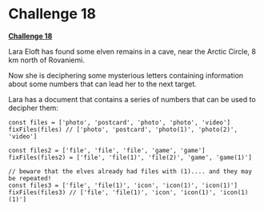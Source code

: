
  

  

# Challenge 18

  

  

  

**[Challenge 18](https://adventjs.dev/challenges/18)**

  

  

  

Lara Eloft has found some elven remains in a cave, near the Arctic Circle, 8 km north of Rovaniemi.

  

  

Now she is deciphering some mysterious letters containing information about some numbers that can lead her to the next target.

  

  

Lara has a document that contains a series of numbers that can be used to decipher them:

  

  

```
const files = ['photo', 'postcard', 'photo', 'photo', 'video']
fixFiles(files) // ['photo', 'postcard', 'photo(1)', 'photo(2)', 'video']

const files2 = ['file', 'file', 'file', 'game', 'game']
fixFiles(files2) = ['file', 'file(1)', 'file(2)', 'game', 'game(1)']

// beware that the elves already had files with (1).... and they may be repeated!
const files3 = ['file', 'file(1)', 'icon', 'icon(1)', 'icon(1)']
fixFiles(files3) // ['file', 'file(1)', 'icon', 'icon(1)', 'icon(1)(1)']
```
